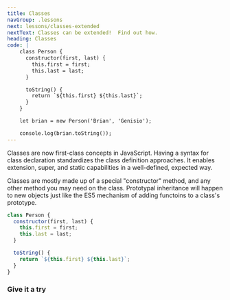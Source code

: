 ```yaml
---
title: Classes
navGroup: .lessons
next: lessons/classes-extended
nextText: Classes can be extended!  Find out how.
heading: Classes
code: |
    class Person {
      constructor(first, last) {
        this.first = first;
        this.last = last;
      }

      toString() {
        return `${this.first} ${this.last}`;
      }
    }    

    let brian = new Person('Brian', 'Genisio');

    console.log(brian.toString());
---
```


Classes are now first-class concepts in JavaScript.  Having a syntax for class declaration standardizes the class definition approaches.  It enables extension, super, and static capabilities in a well-defined, expected way.

Classes are mostly made up of a special "constructor" method, and any other method you may need on the class.  Prototypal inheritance will happen to new objects just like the ES5 mechanism of adding functoins to a class's prototype.

```javascript
class Person {
  constructor(first, last) {
    this.first = first;
    this.last = last;
  }

  toString() {
    return `${this.first} ${this.last}`;
  }
}
```

### Give it a try
